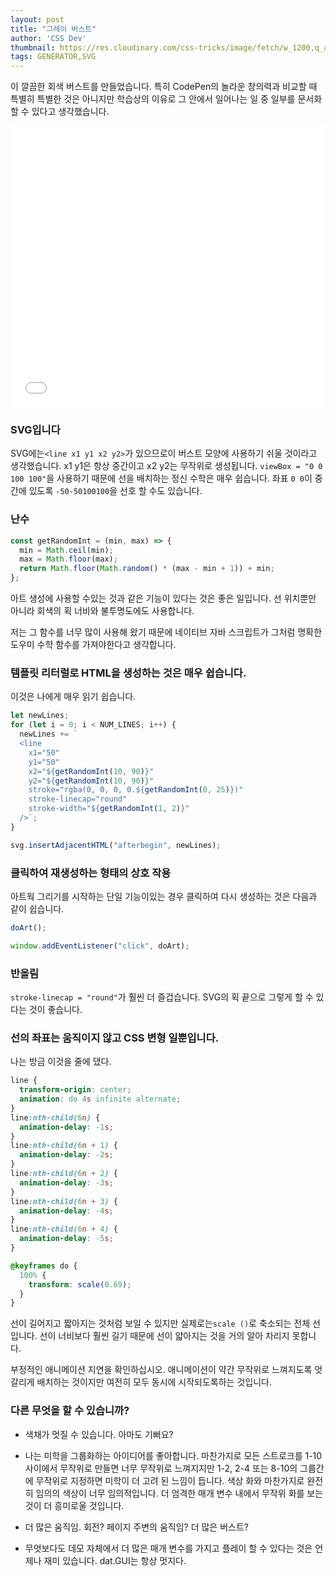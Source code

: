 ```yaml
---
layout: post
title: "그레이 버스트"
author: 'CSS Dev'
thumbnail: https://res.cloudinary.com/css-tricks/image/fetch/w_1200,q_auto,f_auto/https://css-tricks.com/wp-content/uploads/2020/10/gray-burst.jpg
tags: GENERATOR,SVG
---
```



이 깔끔한 회색 버스트를 만들었습니다.
 특히 CodePen의 놀라운 창의력과 비교할 때 특별히 특별한 것은 아니지만 학습상의 이유로 그 안에서 일어나는 일 중 일부를 문서화 할 수 있다고 생각했습니다.
 

<div class="wp-block-cp-codepen-gutenberg-embed-block cp_embed_wrapper resizable" style="height: 450px;"><iframe id="cp_embed_OJXNeyP" src="//codepen.io/anon/embed/OJXNeyP?height=450&amp;theme-id=1&amp;slug-hash=OJXNeyP&amp;default-tab=result" height="450" scrolling="no" frameborder="0" allowfullscreen="" allowpaymentrequest="" name="CodePen Embed OJXNeyP" title="CodePen Embed OJXNeyP" class="cp_embed_iframe" style="width: 100%; overflow: hidden; height: 100%;">CodePen Embed Fallback</iframe><div class="win-size-grip" style="touch-action: none;"></div></div>

### SVG입니다
 

SVG에는`<line x1 y1 x2 y2>`가 있으므로이 버스트 모양에 사용하기 쉬울 것이라고 생각했습니다.
 x1 y1은 항상 중간이고 x2 y2는 무작위로 생성됩니다.
 `viewBox = "0 0 100 100"`을 사용하기 때문에 선을 배치하는 정신 수학은 매우 쉽습니다.
 좌표 `0 0`이 중간에 있도록 `-50-50100100`을 선호 할 수도 있습니다.
 

### 난수
 

```js
const getRandomInt = (min, max) => {
  min = Math.ceil(min);
  max = Math.floor(max);
  return Math.floor(Math.random() * (max - min + 1)) + min;
};
```

아트 생성에 사용할 수있는 것과 같은 기능이 있다는 것은 좋은 일입니다.
 선 위치뿐만 아니라 회색의 획 너비와 불투명도에도 사용합니다.
 

저는 그 함수를 너무 많이 사용해 왔기 때문에 네이티브 자바 스크립트가 그처럼 명확한 도우미 수학 함수를 가져야한다고 생각합니다.
 

### 템플릿 리터럴로 HTML을 생성하는 것은 매우 쉽습니다.
 

이것은 나에게 매우 읽기 쉽습니다.
 

```js
let newLines;
for (let i = 0; i < NUM_LINES; i++) {
  newLines += `
  <line 
    x1="50"
    y1="50"
    x2="${getRandomInt(10, 90)}"
    y2="${getRandomInt(10, 90)}"
    stroke="rgba(0, 0, 0, 0.${getRandomInt(0, 25)})"
    stroke-linecap="round"
    stroke-width="${getRandomInt(1, 2)}"
  />`;
}

svg.insertAdjacentHTML("afterbegin", newLines);
```

### 클릭하여 재생성하는 형태의 상호 작용
 

아트웍 그리기를 시작하는 단일 기능이있는 경우 클릭하여 다시 생성하는 것은 다음과 같이 쉽습니다.
 

```js
doArt();

window.addEventListener("click", doArt);
```

### 반올림
 

`stroke-linecap = "round"`가 훨씬 더 즐겁습니다.
 SVG의 획 끝으로 그렇게 할 수 있다는 것이 좋습니다.
 

### 선의 좌표는 움직이지 않고 CSS 변형 일뿐입니다.
 

나는 방금 이것을 줄에 댔다.
 

```css
line {
  transform-origin: center;
  animation: do 4s infinite alternate;
}
line:nth-child(6n) {
  animation-delay: -1s;
}
line:nth-child(6n + 1) {
  animation-delay: -2s;
}
line:nth-child(6n + 2) {
  animation-delay: -3s;
}
line:nth-child(6n + 3) {
  animation-delay: -4s;
}
line:nth-child(6n + 4) {
  animation-delay: -5s;
}

@keyframes do {
  100% {
    transform: scale(0.69);
  }
}
```

선이 길어지고 짧아지는 것처럼 보일 수 있지만 실제로는`scale ()`로 축소되는 전체 선입니다.
 선이 너비보다 훨씬 길기 때문에 선이 얇아지는 것을 거의 알아 차리지 못합니다.
 

부정적인 애니메이션 지연을 확인하십시오.
 애니메이션이 약간 무작위로 느껴지도록 엇갈리게 배치하는 것이지만 여전히 모두 동시에 시작되도록하는 것입니다.
 

### 다른 무엇을 할 수 있습니까?
 

- 색채가 멋질 수 있습니다.
 아마도 기뻐요?
 
- 나는 미학을 그룹화하는 아이디어를 좋아합니다.
 마찬가지로 모든 스트로크를 1-10 사이에서 무작위로 만들면 너무 무작위로 느껴지지만 1-2, 2-4 또는 8-10의 그룹간에 무작위로 지정하면 미학이 더 고려 된 느낌이 듭니다.
 색상 화와 마찬가지로 완전히 임의의 색상이 너무 임의적입니다.
 더 엄격한 매개 변수 내에서 무작위 화를 보는 것이 더 흥미로울 것입니다.
 
- 더 많은 움직임.
 회전?
 페이지 주변의 움직임?
 더 많은 버스트?
 
- 무엇보다도 데모 자체에서 더 많은 매개 변수를 가지고 플레이 할 수 있다는 것은 언제나 재미 있습니다.
 dat.GUI는 항상 멋지다.
 
